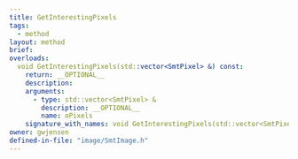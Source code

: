 ```yaml
---
title: GetInterestingPixels
tags:
  - method
layout: method
brief:
overloads:
  void GetInterestingPixels(std::vector<SmtPixel> &) const:
    return: __OPTIONAL__
    description:
    arguments:
      - type: std::vector<SmtPixel> &
        description: __OPTIONAL__
        name: oPixels
    signature_with_names: void GetInterestingPixels(std::vector<SmtPixel> & oPixels) const
owner: gwjensen
defined-in-file: "image/SmtImage.h"
---
```


